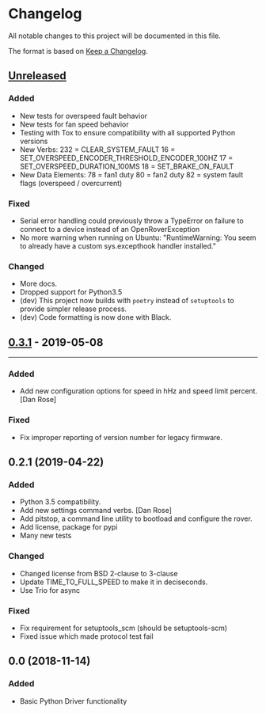 # Changelog
All notable changes to this project will be documented in this file.

The format is based on [Keep a Changelog](https://keepachangelog.com/en/1.0.0/).

## [Unreleased]

### Added

- New tests for overspeed fault behavior
- New tests for fan speed behavior
- Testing with Tox to ensure compatibility with all supported Python versions
- New Verbs:
  232 = CLEAR_SYSTEM_FAULT
  16 = SET_OVERSPEED_ENCODER_THRESHOLD_ENCODER_100HZ
  17 = SET_OVERSPEED_DURATION_100MS
  18 = SET_BRAKE_ON_FAULT
- New Data Elements:
  78 = fan1 duty
  80 = fan2 duty
  82 = system fault flags (overspeed / overcurrent)

### Fixed
- Serial error handling could previously throw a TypeError on failure to connect to a device instead of an OpenRoverException
- No more warning when running on Ubuntu: "RuntimeWarning: You seem to already have a custom sys.excepthook handler installed."

### Changed
- More docs.
- Dropped support for Python3.5
- (dev) This project now builds with `poetry` instead of `setuptools` to provide simpler release process.
- (dev) Code formatting is now done with Black.

## [0.3.1] - 2019-05-08
------------------
### Added
- Add new configuration options for speed in hHz and speed limit
  percent. [Dan Rose]

### Fixed
- Fix improper reporting of version number for legacy firmware.

0.2.1 (2019-04-22)
------------------
### Added
- Python 3.5 compatibility.
- Add new settings command verbs. [Dan Rose]
- Add pitstop, a command line utility to bootload and configure the
  rover.
- Add license, package for pypi
- Many new tests

### Changed
- Changed license from BSD 2-clause to 3-clause
- Update TIME_TO_FULL_SPEED to make it in deciseconds.
- Use Trio for async

### Fixed
- Fix requirement for setuptools_scm (should be setuptools-scm)
- Fixed issue which made protocol test fail

0.0 (2018-11-14)
----------------
### Added
- Basic Python Driver functionality

[Unreleased]: https://github.com/olivierlacan/keep-a-changelog/compare/0.3.1...HEAD
[0.3.1]: https://github.com/RoverRobotics/openrover-python/compare/0.2.1...0.3.1
[0.2.1]: https://github.com/RoverRobotics/openrover-python/compare/0.0...0.2.1
[0.2a3]: https://github.com/RoverRobotics/openrover-python/compare/0.1.0...v0.2.0
[0.2a2]: https://github.com/RoverRobotics/openrover-python/compare/0.1a7...0.2a2
[0.1a7]: https://github.com/RoverRobotics/openrover-python/compare/0.1a5...0.1a7
[0.1a5]: https://github.com/RoverRobotics/openrover-python/compare/0.0...0.1a5
